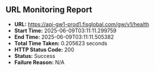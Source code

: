 ## URL Monitoring Report

- **URL:** https://api-gw1-prod1.fisglobal.com/gw/v1/health
- **Start Time:** 2025-06-09T03:11:11.299759
- **End Time:** 2025-06-09T03:11:11.505382
- **Total Time Taken:** 0.205623 seconds
- **HTTP Status Code:** 200
- **Status:** Success
- **Failure Reason:** N/A
